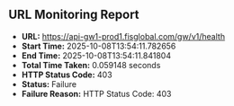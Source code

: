 ## URL Monitoring Report

- **URL:** https://api-gw1-prod1.fisglobal.com/gw/v1/health
- **Start Time:** 2025-10-08T13:54:11.782656
- **End Time:** 2025-10-08T13:54:11.841804
- **Total Time Taken:** 0.059148 seconds
- **HTTP Status Code:** 403
- **Status:** Failure
- **Failure Reason:** HTTP Status Code: 403
